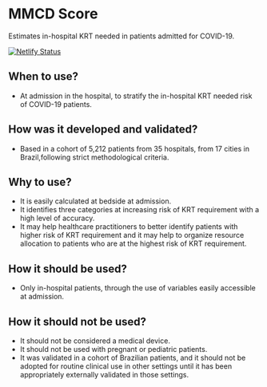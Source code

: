 # MMCD Score
Estimates in-hospital KRT needed in patients admitted for COVID-19.

[![Netlify Status](https://api.netlify.com/api/v1/badges/bf755d5d-63e6-4a0b-918d-64a1de8bbdbd/deploy-status)](https://app.netlify.com/sites/mmcdscore/deploys)

## When to use?

 + At admission in the hospital, to stratify the in-hospital KRT needed risk of COVID-19 patients.

## How was it developed and validated?

 + Based in a cohort of 5,212 patients from 35 hospitals, from 17 cities in Brazil,following strict methodological criteria.

## Why to use?

+ It is easily calculated at bedside at admission.
+ It identifies three categories at increasing risk of KRT requirement with a high level of accuracy.
+ It may help healthcare practitioners to better identify patients with higher risk of KRT requirement and it may help to organize resource allocation to patients who are at the highest risk of KRT requirement.

## How it should be used?

+ Only in-hospital patients, through the use of variables easily accessible at admission.

## How it should not be used?

 + It should not be considered a medical device.
 + It should not be used with pregnant or pediatric patients.
 + It was validated in a cohort of Brazilian patients, and it should not be adopted for routine clinical use in other settings until it has been appropriately externally validated in those settings.
